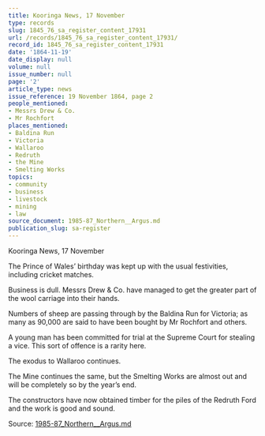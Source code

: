```yaml
---
title: Kooringa News, 17 November
type: records
slug: 1845_76_sa_register_content_17931
url: /records/1845_76_sa_register_content_17931/
record_id: 1845_76_sa_register_content_17931
date: '1864-11-19'
date_display: null
volume: null
issue_number: null
page: '2'
article_type: news
issue_reference: 19 November 1864, page 2
people_mentioned:
- Messrs Drew & Co.
- Mr Rochfort
places_mentioned:
- Baldina Run
- Victoria
- Wallaroo
- Redruth
- the Mine
- Smelting Works
topics:
- community
- business
- livestock
- mining
- law
source_document: 1985-87_Northern__Argus.md
publication_slug: sa-register
---
```


Kooringa News, 17 November

The Prince of Wales’ birthday was kept up with the usual festivities, including cricket matches.

Business is dull.  Messrs Drew & Co. have managed to get the greater part of the wool carriage into their hands.

Numbers of sheep are passing through by the Baldina Run for Victoria; as many as 90,000 are said to have been bought by Mr Rochfort and others.

A young man has been committed for trial at the Supreme Court for stealing a vice.  This sort of offence is a rarity here.

The exodus to Wallaroo continues.

The Mine continues the same, but the Smelting Works are almost out and will be completely so by the year’s end.

The constructors have now obtained timber for the piles of the Redruth Ford and the work is good and sound.

Source: [1985-87_Northern__Argus.md](/downloads/markdown/1985-87_Northern__Argus.md)
